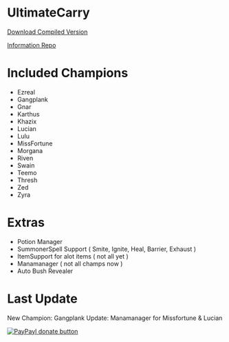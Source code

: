 UltimateCarry
=============

[Download Compiled Version](https://github.com/LXMedia1/Leage-Sharp/blob/master/UltimateCarry.exe?raw=true)

[Information Repo ](https://github.com/LXMedia1/Leage-Sharp)


Included Champions
==================

* Ezreal
* Gangplank
* Gnar
* Karthus
* Khazix
* Lucian
* Lulu
* MissFortune
* Morgana
* Riven
* Swain
* Teemo
* Thresh
* Zed
* Zyra


Extras
======
* Potion Manager
* SummonerSpell Support ( Smite, Ignite, Heal, Barrier, Exhaust )
* ItemSupport for alot items ( not all yet )
* Manamanager ( not all champs now )
* Auto Bush Revealer

Last Update
=========
New Champion: Gangplank
Update: Manamanager for Missfortune & Lucian 

[![PayPayl donate button](http://img.shields.io/paypal/donate.png?color=yellow)](https://www.paypal.com/cgi-bin/webscr?cmd=_s-xclick&hosted_button_id=NDD6M83G586RW "You Like it ? buy me a beer :P")
